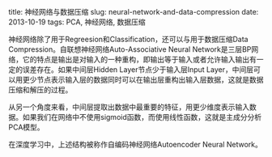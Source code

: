 title: 神经网络与数据压缩
slug: neural-network-and-data-compression
date: 2013-10-19
tags: PCA, 神经网络, 数据压缩

神经网络除了用于Regreesion和Classification，还可以与用于数据压缩Data Compression。自联想神经网络Auto-Associative Neural Network是三层BP网络，它的特点是输出是对输入的一种重构，即输出等于输入或者允许输入输出有一定的误差存在。如果中间层Hidden Layer节点少于输入层Input Layer，中间层可以用更少节点表示输入层的数据同时可以在输出层重构出输入层数据，这就是数据压缩和解压的过程。

从另一个角度来看，中间层提取出数据中最重要的特征，用更少维度表示输入数据。如果我们在网络中不使用sigmoid函数，而使用线性函数，这就是主成分分析PCA模型。

在深度学习中，上述结构被称作自编码神经网络Autoencoder Neural Network。
